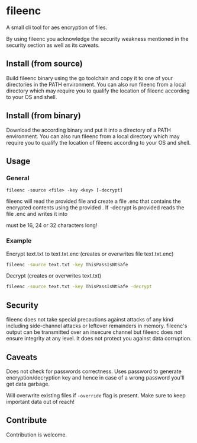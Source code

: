 # fileenc
A small cli tool for aes encryption of files.

By using fileenc you acknowledge the security weakness mentioned in the security section as well as its caveats.

## Install (from source)
Build fileenc binary using the go toolchain and copy it to one of your directories in the PATH environment. You can also run 
fileenc from a local directory which may require you to qualify the location of fileenc according to your OS and shell.

## Install (from binary)
Download the according binary and put it into a directory of a PATH environment. You can also run 
fileenc from a local directory which may require you to qualify the location of fileenc according to your OS and shell.

## Usage

### General

`fileenc -source <file> -key <key> [-decrypt]` 

fileenc will read the provided file and create a file <file>.enc that contains the encrypted contents using the provided <key>. 
If -decrypt is provided reads the file <file>.enc and writes it into <file>

<key> must be 16, 24 or 32 characters long!

### Example

Encrypt text.txt to text.txt.enc (creates or overwrites file text.txt.enc)

```sh
fileenc -source text.txt -key ThisPassIsNtSafe
```

Decrypt (creates or overwrites text.txt)

```sh
fileenc -source text.txt -key ThisPassIsNtSafe -decrypt
```

## Security

fileenc does not take special precautions against attacks of any kind including side-channel attacks or leftover remainders in memory. fileenc's output
can be transmitted over an insecure channel but fileenc does not ensure integrity at any level. It does not protect you against data corruption. 

## Caveats

Does not check for passwords correctness. Uses password to generate encryption/decryption key and hence in case of a wrong
password you'll get data garbage. 

Will overwrite existing files if `-override` flag is present. Make sure to keep important data out of reach!

## Contribute

Contribution is welcome.
